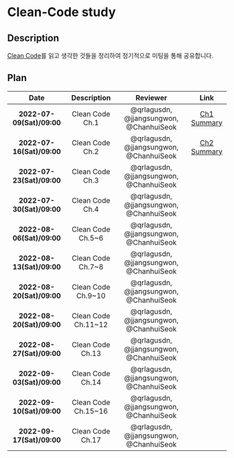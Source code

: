 # **Clean-Code study**

## Description

[Clean Code](http://www.kyobobook.co.kr/product/detailViewKor.laf?mallGb=KOR&ejkGb=KOR&barcode=9788966260959)를 읽고 생각한 것들을 정리하여 정기적으로 미팅을 통해 공유합니다.

## Plan

|           Date            |     Description     |                Reviewer                 |                                        Link                                         |
| :-----------------------: | :-----------------: | :-------------------------------------: | :---------------------------------------------------------------------------------: |
| **2022-07-09(Sat)/09:00** |   Clean Code Ch.1   | @qrlagusdn, @jjangsungwon, @ChanhuiSeok | [Ch1 Summary](https://github.com/WhiteKow/cleancode-study/blob/main/summary/Ch1.md) |
| **2022-07-16(Sat)/09:00** |   Clean Code Ch.2   | @qrlagusdn, @jjangsungwon, @ChanhuiSeok | [Ch2 Summary](https://github.com/WhiteKow/cleancode-study/blob/main/summary/Ch2.md)                                                                                    |
| **2022-07-23(Sat)/09:00** |   Clean Code Ch.3   | @qrlagusdn, @jjangsungwon, @ChanhuiSeok |                                                                                     |
| **2022-07-30(Sat)/09:00** |   Clean Code Ch.4   | @qrlagusdn, @jjangsungwon, @ChanhuiSeok |                                                                                     |
| **2022-08-06(Sat)/09:00** |  Clean Code Ch.5~6  | @qrlagusdn, @jjangsungwon, @ChanhuiSeok |                                                                                     |
| **2022-08-13(Sat)/09:00** |  Clean Code Ch.7~8  | @qrlagusdn, @jjangsungwon, @ChanhuiSeok |                                                                                     |
| **2022-08-20(Sat)/09:00** | Clean Code Ch.9~10  | @qrlagusdn, @jjangsungwon, @ChanhuiSeok |                                                                                     |
| **2022-08-20(Sat)/09:00** | Clean Code Ch.11~12 | @qrlagusdn, @jjangsungwon, @ChanhuiSeok |                                                                                     |
| **2022-08-27(Sat)/09:00** |  Clean Code Ch.13   | @qrlagusdn, @jjangsungwon, @ChanhuiSeok |                                                                                     |
| **2022-09-03(Sat)/09:00** |  Clean Code Ch.14   | @qrlagusdn, @jjangsungwon, @ChanhuiSeok |                                                                                     |
| **2022-09-10(Sat)/09:00** | Clean Code Ch.15~16 | @qrlagusdn, @jjangsungwon, @ChanhuiSeok |                                                                                     |
| **2022-09-17(Sat)/09:00** |  Clean Code Ch.17   | @qrlagusdn, @jjangsungwon, @ChanhuiSeok |                                                                                     |
